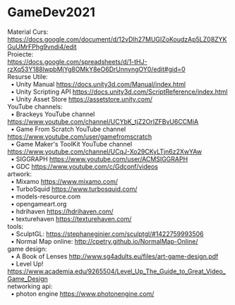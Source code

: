 # GameDev2021
Material Curs: <br/>
https://docs.google.com/document/d/12vDlh27MUGIZoKoudzAp5LZ08ZYKGuUMrFPhg9vndi4/edit <br/>
Proiecte: <br/>
https://docs.google.com/spreadsheets/d/1-tHJ-rzXq53Y188lwpbMjYg8OMkY8eO6DrUnnyngOY0/edit#gid=0 <br/>
Resurse Utile: <br/>
  &nbsp;&nbsp;• Unity Manual https://docs.unity3d.com/Manual/index.html <br/>
  &nbsp;&nbsp;• Unity Scripting API https://docs.unity3d.com/ScriptReference/index.html <br/>
  &nbsp;&nbsp;• Unity Asset Store https://assetstore.unity.com/ <br/>
 YouTube channels: <br/>
  &nbsp;&nbsp;• Brackeys YouTube channel https://www.youtube.com/channel/UCYbK_tjZ2OrIZFBvU6CCMiA <br/>
  &nbsp;&nbsp;• Game From Scratch YouTube channel https://www.youtube.com/user/gamefromscratch <br/>
  &nbsp;&nbsp;• Game Maker's ToolKit YouTube channel https://www.youtube.com/channel/UCqJ-Xo29CKyLTjn6z2XwYAw <br/>
  &nbsp;&nbsp;• SIGGRAPH https://www.youtube.com/user/ACMSIGGRAPH <br/>
  &nbsp;&nbsp;• GDC https://www.youtube.com/c/Gdconf/videos <br/>
artwork: <br/>
  &nbsp;&nbsp;• Mixamo https://www.mixamo.com/ <br/>
  &nbsp;&nbsp;• TurboSquid https://www.turbosquid.com/ <br/>
  &nbsp;&nbsp;• models-resource.com <br/>
  &nbsp;&nbsp;• opengameart.org <br/>
  &nbsp;&nbsp;• hdrihaven https://hdrihaven.com/ <br/>
  &nbsp;&nbsp;• texturehaven https://texturehaven.com/ <br/>
tools: <br/>
  &nbsp;&nbsp;• SculptGL: https://stephaneginier.com/sculptgl/#1422759993506 <br/>
  &nbsp;&nbsp;• Normal Map online: http://cpetry.github.io/NormalMap-Online/ <br/>
game design: <br/>
  &nbsp;&nbsp;• A Book of Lenses http://www.sg4adults.eu/files/art-game-design.pdf <br/>
  &nbsp;&nbsp;• Level Up! https://www.academia.edu/9265504/Level_Up_The_Guide_to_Great_Video_Game_Design <br/>
networking api: <br/>
  &nbsp;&nbsp;• photon engine https://www.photonengine.com/ <br/>

